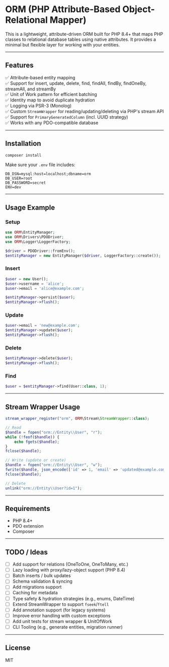 # ORM (PHP Attribute-Based Object-Relational Mapper)

This is a lightweight, attribute-driven ORM built for PHP 8.4+ that maps PHP classes to relational database tables using native attributes. It provides a minimal but flexible layer for working with your entities.

---

## Features

✅ Attribute-based entity mapping  
✅ Support for insert, update, delete, find, findAll, findBy, findOneBy, streamAll, and streamBy  
✅ Unit of Work pattern for efficient batching  
✅ Identity map to avoid duplicate hydration  
✅ Logging via PSR-3 (Monolog)  
✅ Custom `StreamWrapper` for reading/updating/deleting via PHP's stream API  
✅ Support for `PrimaryGeneratedColumn` (incl. UUID strategy)  
✅ Works with any PDO-compatible database

---

## Installation

```bash
composer install
```

Make sure your `.env` file includes:

```env
DB_DSN=mysql:host=localhost;dbname=orm
DB_USER=root
DB_PASSWORD=secret
ENV=dev
```

---

## Usage Example

### Setup

```php
use ORM\EntityManager;
use ORM\Drivers\PDODriver;
use ORM\Logger\LoggerFactory;

$driver = PDODriver::fromEnv();
$entityManager = new EntityManager($driver, LoggerFactory::create());
```

### Insert

```php
$user = new User();
$user->username = 'alice';
$user->email = 'alice@example.com';

$entityManager->persist($user);
$entityManager->flush();
```

### Update

```php
$user->email = 'new@example.com';
$entityManager->update($user);
$entityManager->flush();
```

### Delete

```php
$entityManager->delete($user);
$entityManager->flush();
```

### Find

```php
$user = $entityManager->find(User::class, 1);
```

---

## Stream Wrapper Usage

```php
stream_wrapper_register("orm", ORM\Stream\StreamWrapper::class);

// Read
$handle = fopen("orm://Entity\\User", "r");
while (!feof($handle)) {
    echo fgets($handle);
}
fclose($handle);

// Write (update or create)
$handle = fopen("orm://Entity\\User", "w");
fwrite($handle, json_encode(['id' => 1, 'email' => 'updated@example.com']));
fclose($handle);

// Delete
unlink("orm://Entity\\User?id=1");
```

---

## Requirements

- PHP 8.4+
- PDO extension
- Composer

---

## TODO / Ideas

- [ ] Add support for relations (OneToOne, OneToMany, etc.)
- [ ] Lazy loading with proxy/lazy-object support (PHP 8.4)
- [ ] Batch inserts / bulk updates
- [ ] Schema validation & syncing
- [ ] Add migrations support
- [ ] Caching for metadata
- [ ] Type safety & hydration strategies (e.g., enums, DateTime)
- [ ] Extend StreamWrapper to support `fseek`/`ftell`
- [ ] Add annotation support (for legacy systems)
- [ ] Improve error handling with custom exceptions
- [ ] Add unit tests for stream wrapper & UnitOfWork
- [ ] CLI Tooling (e.g., generate entities, migration runner)

---

## License

MIT


